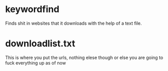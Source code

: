 # keywordfind
Finds shit in websites that it downloads with the help of a text file.
# downloadlist.txt
This is where you put the urls, nothing elese though or else you are going to fuck everything up as of now
